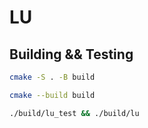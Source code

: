 # LU

## Building && Testing

```bash
cmake -S . -B build

cmake --build build

./build/lu_test && ./build/lu
```
